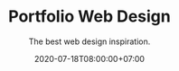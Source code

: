 ---
title    : Portfolio Web Design
subtitle : The best web design inspiration.
desc     : A showcase of the best portfolio web design inspiration.
date     : 2020-07-18T08:00:00+07:00
---